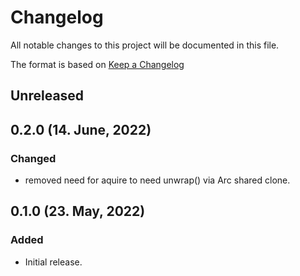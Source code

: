 # Changelog

All notable changes to this project will be documented in this file.

The format is based on [Keep a Changelog](https://keepachangelog.com/en/1.0.0/)

## Unreleased

## 0.2.0 (14. June, 2022)
### Changed
- removed need for aquire to need unwrap() via Arc shared clone.

## 0.1.0 (23. May, 2022)
### Added
- Initial release.
